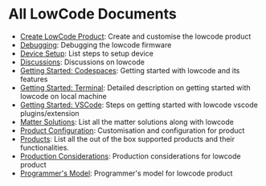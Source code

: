 # All LowCode Documents

* [Create LowCode Product](./create_product.md): Create and customise the lowcode product
* [Debugging](./debugging.md): Debugging the lowcode firmware
* [Device Setup](./device_setup.md): List steps to setup device
* [Discussions](https://github.com/espressif/esp-lowcode-matter/discussions): Discussions on lowcode
* [Getting Started: Codespaces](../README.md): Getting started with lowcode and its features
* [Getting Started: Terminal](./getting_started_terminal.md): Detailed description on getting started with lowcode on local machine
* [Getting Started: VSCode](./getting_started_vscode.md): Steps on getting started with lowcode vscode plugins/extension
* [Matter Solutions](./matter_solutions.md): List all the matter solutions along with lowcode
* [Product Configuration](./product_configuration.md): Customisation and configuration for product
* [Products](../products/README.md): List all the out of the box supported products and their functionalities.
* [Production Considerations](./production_considerations.md): Production considerations for lowcode product
* [Programmer's Model](./programmer_model.md): Programmer's model for lowcode product
